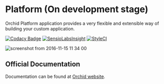# Platform (On development stage)
Orchid Platform application provides a very flexible and extensible way of building your custom application.

[![Codacy Badge](https://api.codacy.com/project/badge/Grade/80fc1214b05e441eba471c92fafe2c81)](https://www.codacy.com/app/a-r-t-1-s-t/Platform?utm_source=github.com&amp;utm_medium=referral&amp;utm_content=TheOrchid/Platform&amp;utm_campaign=Badge_Grade)
[![SensioLabsInsight](https://insight.sensiolabs.com/projects/b21bd1a3-da88-45e3-ac22-c2b6e5f0ef0d/mini.png)](https://insight.sensiolabs.com/projects/b21bd1a3-da88-45e3-ac22-c2b6e5f0ef0d)
[![StyleCI](https://styleci.io/repos/73781385/shield?branch=master)](https://styleci.io/repos/73781385)

![screenshot from 2016-11-15 11 34 00](https://cloud.githubusercontent.com/assets/5102591/20298551/a273bba0-ab27-11e6-850b-2fa136056453.png)




## Official Documentation

Documentation can be found at [Orchid website](https://theorchid.github.io/Platform/).

